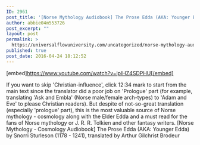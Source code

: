 ```yaml
---
ID: 2961
post_title: '[Norse Mythology Audiobook] The Prose Edda (AKA: Younger Edda)'
author: abbie04m553726
post_excerpt: ""
layout: post
permalink: >
  https://universalflowuniversity.com/uncategorized/norse-mythology-audiobook-the-prose-edda-aka-younger-edda/
published: true
post_date: 2016-04-24 18:12:52
---
```

[embed]https://www.youtube.com/watch?v=iplHZ4SDPHU[/embed]<br>
<p>If you want to skip 'Christian-influence', click 12:34 mark to start from the main text since the translator did a poor job on 'Prologue' part (for example, translating 'Ask and Embla' (Norse male/female arch-types) to 'Adam and Eve' to please Christian readers). But despite of not-so-great translation (especially 'prologue' part), this is the most valuable source of Norse mythology - cosmology along with the Elder Edda and a must read for the fans of Norse mythology or J. R. R. Tolkien and other fantasy writers.
[Norse Mythology - Cosmology Audiobook] The Prose Edda (AKA: Younger Edda) by Snorri Sturleson (1178 - 1241), translated by Arthur Gilchrist Brodeur</p>